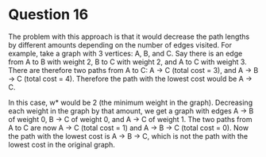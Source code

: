 # Question 16

The problem with this approach is that it would decrease the path lengths by different amounts depending on the number of edges visited. For example, take a graph with 3 vertices: A, B, and C. Say there is an edge from A to B with weight 2, B to C with weight 2, and A to C with weight 3. There are therefore two paths from A to C: A -> C (total cost = 3), and A -> B -> C (total cost = 4). Therefore the path with the lowest cost would be A -> C.

In this case, w* would be 2 (the minimum weight in the graph). Decreasing each weight in the graph by that amount, we get a graph with edges A -> B of weight 0, B -> C of weight 0, and A -> C of weight 1. The two paths from A to C are now A -> C (total cost = 1) and A -> B -> C (total cost = 0). Now the path with the lowest cost is A -> B -> C, which is not the path with the lowest cost in the original graph.